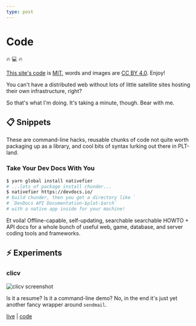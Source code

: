 ```yaml
---
type: post
---
```

# Code

:fire: :computer: :fire:

[This site's code](https://github.com/rcoder/blog-mirror) is [MIT](https://opensource.org/licenses/MIT), words and images are [CC BY 4.0](http://creativecommons.org/licenses/by/4.0/). Enjoy!

You can't have a distributed web without lots of little satellite sites hosting their own infrastructure, right?

So that's what I'm doing. It's taking a minute, though. Bear with me.

## :clipboard: Snippets

These are command-line hacks, reusable chunks of code not quite worth packaging up as a library, and cool bits of syntax lurking out there in PLT-land.

### Take Your Dev Docs With You

```sh
$ yarn global install nativefier
# ...lots of package install chunder...
$ nativefier https://devdocs.io/
# build chunder, then you get a directory like `
# `DevDocs API Documentation-$plat-$arch`
# with a native app inside for your machine!
```

Et voila! Offline-capable, self-updating, searchable searchable HOWTO + API docs for a whole bunch of useful web, game, database, and server coding tools and frameworks.

## :zap: Experiments

### clicv

![clicv screenshot](/images/clicv.png)

Is it a resume? Is it a command-line demo? No, in the end it's just yet another fancy wrapper around `sendmail`.

[live](http://cv.bc8.org/) | [code](https://github.com/rcoder/clicv)